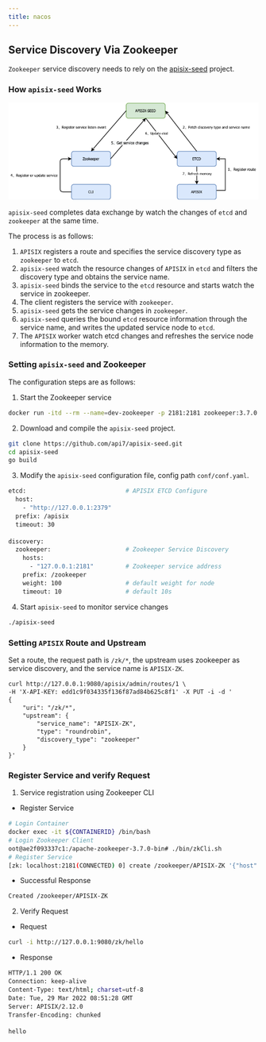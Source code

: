 ```yaml
---
title: nacos
---
```


<!--
#
# Licensed to the Apache Software Foundation (ASF) under one or more
# contributor license agreements.  See the NOTICE file distributed with
# this work for additional information regarding copyright ownership.
# The ASF licenses this file to You under the Apache License, Version 2.0
# (the "License"); you may not use this file except in compliance with
# the License.  You may obtain a copy of the License at
#
#     http://www.apache.org/licenses/LICENSE-2.0
#
# Unless required by applicable law or agreed to in writing, software
# distributed under the License is distributed on an "AS IS" BASIS,
# WITHOUT WARRANTIES OR CONDITIONS OF ANY KIND, either express or implied.
# See the License for the specific language governing permissions and
# limitations under the License.
#
-->

## Service Discovery Via Zookeeper

`Zookeeper` service discovery needs to rely on the [apisix-seed](https://github.com/api7/apisix-seed) project.

### How `apisix-seed` Works

![APISIX-SEED](../../../assets/images/apisix-seed.png)

`apisix-seed` completes data exchange by watch the changes of `etcd` and `zookeeper` at the same time.

The process is as follows:

1. `APISIX` registers a route and specifies the service discovery type as `zookeeper` to `etcd`.
2. `apisix-seed` watch the resource changes of `APISIX` in `etcd` and filters the discovery type and obtains the service name.
3. `apisix-seed` binds the service to the `etcd` resource and starts watch the service in zookeeper.
4. The client registers the service with `zookeeper`.
5. `apisix-seed` gets the service changes in `zookeeper`.
6. `apisix-seed` queries the bound `etcd` resource information through the service name, and writes the updated service node to `etcd`.
7. The `APISIX` worker watch etcd changes and refreshes the service node information to the memory.

### Setting `apisix-seed` and Zookeeper

The configuration steps are as follows:

1. Start the Zookeeper service

```bash
docker run -itd --rm --name=dev-zookeeper -p 2181:2181 zookeeper:3.7.0
```

2. Download and compile the `apisix-seed` project.

```bash
git clone https://github.com/api7/apisix-seed.git
cd apisix-seed
go build
```

3. Modify the `apisix-seed` configuration file, config path `conf/conf.yaml`.

```bash
etcd:                            # APISIX ETCD Configure
  host:
    - "http://127.0.0.1:2379"
  prefix: /apisix
  timeout: 30

discovery:
  zookeeper:                     # Zookeeper Service Discovery
    hosts:
      - "127.0.0.1:2181"         # Zookeeper service address
    prefix: /zookeeper
    weight: 100                  # default weight for node
    timeout: 10                  # default 10s
```

4. Start `apisix-seed` to monitor service changes

```bash
./apisix-seed
```

### Setting `APISIX` Route and Upstream

Set a route, the request path is `/zk/*`, the upstream uses zookeeper as service discovery, and the service name
is `APISIX-ZK`.

```shell
curl http://127.0.0.1:9080/apisix/admin/routes/1 \
-H 'X-API-KEY: edd1c9f034335f136f87ad84b625c8f1' -X PUT -i -d '
{
    "uri": "/zk/*",
    "upstream": {
        "service_name": "APISIX-ZK",
        "type": "roundrobin",
        "discovery_type": "zookeeper"
    }
}'
```

### Register Service and verify Request

1. Service registration using Zookeeper CLI

- Register Service

```bash
# Login Container
docker exec -it ${CONTAINERID} /bin/bash
# Login Zookeeper Client
oot@ae2f093337c1:/apache-zookeeper-3.7.0-bin# ./bin/zkCli.sh
# Register Service
[zk: localhost:2181(CONNECTED) 0] create /zookeeper/APISIX-ZK '{"host":"127.0.0.1:1980","weight":100}'
```

- Successful Response

```bash
Created /zookeeper/APISIX-ZK
```

2. Verify Request

- Request

```bash
curl -i http://127.0.0.1:9080/zk/hello
```

- Response

```bash
HTTP/1.1 200 OK
Connection: keep-alive
Content-Type: text/html; charset=utf-8
Date: Tue, 29 Mar 2022 08:51:28 GMT
Server: APISIX/2.12.0
Transfer-Encoding: chunked

hello
```
